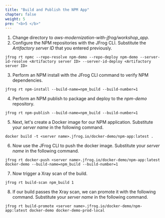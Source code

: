 ```yaml
---
title: "Build and Publish the NPM App"
chapter: false
weight: 5
pre: "<b>5 </b>"
---
```


1. Change directory to _aws-modernization-with-jfrog/workshop_app_.
2. Configure the NPM repositories with the JFrog CLI. Substitute the _Artifactory server ID_ that you entered previously.
```
jfrog rt npmc --repo-resolve npm-demo --repo-deploy npm-demo --server-id-resolve <Artifactory server ID> --server-id-deploy <Artifactory server ID>
```

3. Perform an NPM install with the JFrog CLI command to verify NPM dependencies.

```
jfrog rt npm-install --build-name=npm_build --build-number=1
```

4. Perform an NPM publish to package and deploy to the _npm-demo_ repository.

```
jfrog rt npm-publish --build-name=npm_build --build-number=1
```

5. Next, let's create a Docker image for our NPM application. Substitute your _server name_ in the following command.

```
docker build -t <server name>.jfrog.io/docker-demo/npm-app:latest .
```

6. Now use the JFrog CLI to push the docker image. Substitute your _server name_ in the following command.

```
jfrog rt docker-push <server name>.jfrog.io/docker-demo/npm-app:latest docker-demo --build-name=npm_build --build-number=1
```
7. Now trigger a Xray scan of the build.

```
jfrog rt build-scan npm_build 1
```

8. If our build passes the Xray scan, we can promote it with the following command. Substitute your _server name_ in the following command.

```
jfrog rt build-promote <server name>.jfrog.io/docker-demo/npm-app:latest docker-demo docker-demo-prod-local 
```
